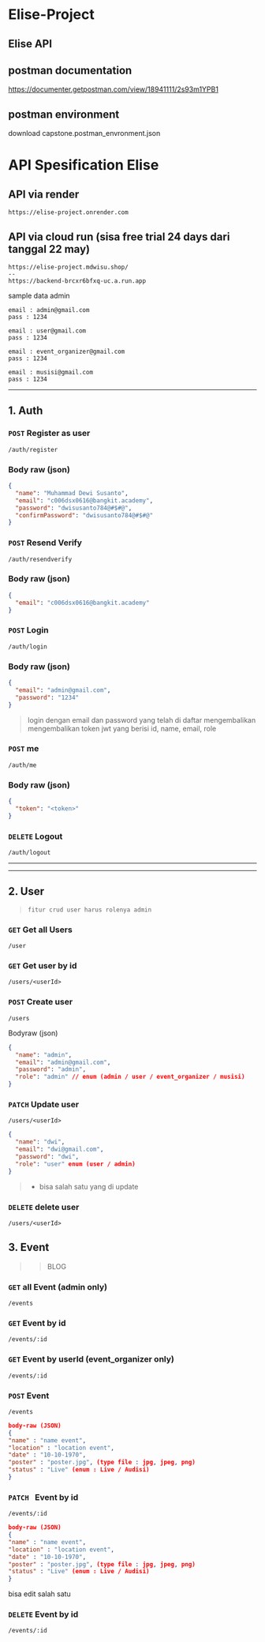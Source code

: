 # Elise-Project

## Elise API

## postman documentation

https://documenter.getpostman.com/view/18941111/2s93m1YPB1

## postman environment

download capstone.postman_envronment.json

# API Spesification Elise

## API via render

```
https://elise-project.onrender.com
```

## API via cloud run (sisa free trial 24 days dari tanggal 22 may)

```
https://elise-project.mdwisu.shop/
--
https://backend-brcxr6bfxq-uc.a.run.app
```

sample data admin

```
email : admin@gmail.com
pass : 1234
```

```
email : user@gmail.com
pass : 1234
```

```
email : event_organizer@gmail.com
pass : 1234
```

```
email : musisi@gmail.com
pass : 1234
```

---

## 1. Auth

### `POST` Register as user

```
/auth/register
```

### Body raw (json)

```json
{
  "name": "Muhammad Dewi Susanto",
  "email": "c006dsx0616@bangkit.academy",
  "password": "dwisusanto784@#$#@",
  "confirmPassword": "dwisusanto784@#$#@"
}
```

### `POST` Resend Verify

```
/auth/resendverify
```

### Body raw (json)

```json
{
  "email": "c006dsx0616@bangkit.academy"
}
```

### `POST` Login

```
/auth/login
```

### Body raw (json)

```json
{
  "email": "admin@gmail.com",
  "password": "1234"
}
```

> login dengan email dan password yang telah di daftar mengembalikan mengembalikan token jwt yang berisi id, name, email, role

### `POST` me

```
/auth/me
```

### Body raw (json)

```json
{
  "token": "<token>"
}
```

### `DELETE` Logout

```
/auth/logout
```

---

---

## 2. User

> `fitur crud user harus rolenya admin`

### `GET` Get all Users

```
/user
```

### `GET` Get user by id

```
/users/<userId>
```

### `POST` Create user

```
/users
```

Bodyraw (json)

```json
{
  "name": "admin",
  "email": "admin@gmail.com",
  "password": "admin",
  "role": "admin" // enum (admin / user / event_organizer / musisi)
}
```

### `PATCH` Update user

```
/users/<userId>
```

```json
{
  "name": "dwi",
  "email": "dwi@gmail.com",
  "password": "dwi",
  "role": "user" enum (user / admin)
}
```

> - bisa salah satu yang di update

### `DELETE` delete user

```
/users/<userId>
```

## 3. Event

> > BLOG

### `GET` all Event (admin only)

```
/events
```

### `GET` Event by id

```
/events/:id
```

### `GET` Event by userId (event_organizer only)

```
/events/:id
```

### `POST` Event

```
/events
```

```JSON
body-raw (JSON)
{
"name" : "name event",
"location" : "location event",
"date" : "10-10-1970",
"poster" : "poster.jpg", (type file : jpg, jpeg, png)
"status" : "Live" (enum : Live / Audisi)
}
```

### `PATCH ` Event by id

```
/events/:id
```

```JSON
body-raw (JSON)
{
"name" : "name event",
"location" : "location event",
"date" : "10-10-1970",
"poster" : "poster.jpg", (type file : jpg, jpeg, png)
"status" : "Live" (enum : Live / Audisi)
}
```

bisa edit salah satu

### `DELETE` Event by id

```
/events/:id
```
